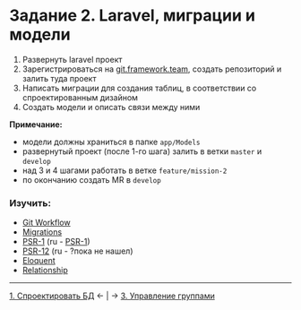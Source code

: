 # Задание 2. Laravel, миграции и модели
1. Развернуть laravel проект
2. Зарегистрироваться на [git.framework.team](http://git.framework.team), создать репозиторий и залить туда проект
3. Написать миграции для создания таблиц, в соответствии со спроектированным дизайном
4. Создать модели и описать связи между ними

**Примечание:**
- модели должны храниться в папке `app/Models`
- развернутый проект (после 1-го шага) залить в ветки `master` и `develop`
- над 3 и 4 шагами работать в ветке `feature/mission-2`
- по окончанию создать MR в `develop`

### Изучить:
- [Git Workflow](https://github.com/dom1no/fwt-standards/blob/master/accepted/git-workflow.md)
- [Migrations](https://laravel.com/docs/5.8/migrations)
- [PSR-1](https://www.php-fig.org/psr/psr-1/) (ru - [PSR-1](https://svyatoslav.biz/misc/psr_translation/#_PSR-1))
- [PSR-12](https://www.php-fig.org/psr/psr-12/) (ru - ?пока не нашел)
- [Eloquent](https://laravel.com/docs/5.8/eloquent)
- [Relationship](https://laravel.com/docs/5.8/eloquent-relationships)

---
[1. Спроектировать БД](mission-1.md) ← | → [3. Управление группами](#)
